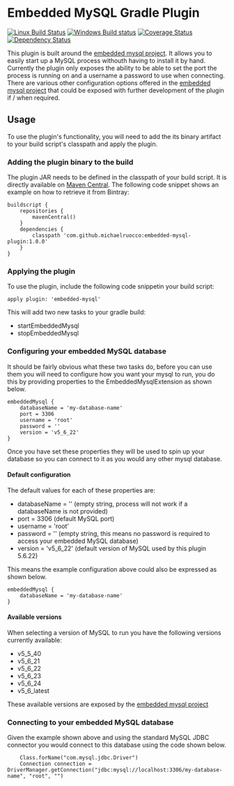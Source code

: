 # Embedded MySQL Gradle Plugin

[![Linux Build Status](https://travis-ci.org/michaelruocco/embedded-mysql-plugin.svg?branch=master)](https://travis-ci.org/michaelruocco/embedded-mysql-plugin)
[![Windows Build status](https://ci.appveyor.com/api/projects/status/ewbb2vr04e89sadf?svg=true)](https://ci.appveyor.com/project/michaelruocco/embedded-mysql-plugin)
[![Coverage Status](https://coveralls.io/repos/michaelruocco/embedded-mysql-plugin/badge.svg?branch=master&service=github)](https://coveralls.io/github/michaelruocco/embedded-mysql-plugin?branch=master)
[![Dependency Status](https://www.versioneye.com/user/projects/565653aaff016c0033001a2a/badge.svg?style=flat)](https://www.versioneye.com/user/projects/565653aaff016c0033001a2a)

This plugin is built around the [embedded mysql project](https://github.com/wix/wix-embedded-mysql).
It allows you to easily start up a MySQL process withouth having to install it by hand. Currently
the plugin only exposes the ability to be able to set the port the process is running on and a 
username a password to use when connecting. There are various other configuration options offered
in the [embedded mysql project](https://github.com/wix/wix-embedded-mysql) that could be exposed with
further development of the plugin if / when required.

## Usage

To use the plugin's functionality, you will need to add the its binary artifact to your build script's
classpath and apply the plugin.

### Adding the plugin binary to the build

The plugin JAR needs to be defined in the classpath of your build script. It is directly available on
[Maven Central](http://search.maven.org/).
The following code snippet shows an example on how to retrieve it from Bintray:

```
buildscript {
    repositories {
        mavenCentral()
    }
    dependencies {
        classpath 'com.github.michaelruocco:embedded-mysql-plugin:1.0.0'
    }
}
```

### Applying the plugin

To use the plugin, include the following code snippetin your build script:

```
apply plugin: 'embedded-mysql'
```

This will add two new tasks to your gradle build:

* startEmbeddedMysql
* stopEmbeddedMysql

### Configuring your embedded MySQL database

It should be fairly obvious what these two tasks do, before you can use them you will need to
configure how you want your mysql to run, you do this by providing properties to the EmbeddedMysqlExtension
as shown below.

```
embeddedMysql {
    databaseName = 'my-database-name'
    port = 3306
    username = 'root'
    password = ''
    version = 'v5_6_22'
}
```

Once you have set these properties they will be used to spin up your database so you can connect to
it as you would any other mysql database.

#### Default configuration

The default values for each of these properties are:

* databaseName = '' (empty string, process will not work if a databaseName is not provided)
* port = 3306 (default MySQL port)
* username = 'root'
* password = '' (empty string, this means no password is required to access your embedded MySQL database)
* version = 'v5_6_22' (default version of MySQL used by this plugin 5.6.22)

This means the example configuration above could also be expressed as shown below.

```
embeddedMysql {
    databaseName = 'my-database-name'
}
```

#### Available versions

When selecting a version of MySQL to run you have the following versions currently available:

* v5_5_40
* v5_6_21
* v5_6_22
* v5_6_23
* v5_6_24
* v5_6_latest

These available versions are exposed by the [embedded mysql project](https://github.com/wix/wix-embedded-mysql)

### Connecting to your embedded MySQL database

Given the example shown above and using the standard MySQL JDBC connector you would connect to
this database using the code shown below.

```
    Class.forName("com.mysql.jdbc.Driver")
    Connection connection = DriverManager.getConnection("jdbc:mysql://localhost:3306/my-database-name", "root", "")
```